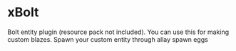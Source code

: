 # xBolt
Bolt entity plugin (resource pack not included). 
You can use this for making custom blazes. Spawn your custom entity through allay spawn eggs
